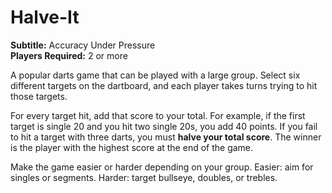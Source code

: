 # Halve-It
**Subtitle:** Accuracy Under Pressure  
**Players Required:** 2 or more

A popular darts game that can be played with a large group. Select six different targets on the dartboard, and each player takes turns trying to hit those targets.

For every target hit, add that score to your total. For example, if the first target is single 20 and you hit two single 20s, you add 40 points. If you fail to hit a target with three darts, you must **halve your total score**. The winner is the player with the highest score at the end of the game.

Make the game easier or harder depending on your group. Easier: aim for singles or segments. Harder: target bullseye, doubles, or trebles.

